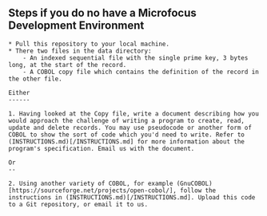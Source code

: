 Steps if you do no have a Microfocus Development Environment
------------------------------------------------------------

    * Pull this repository to your local machine.
    * There two files in the data directory:
        - An indexed sequential file with the single prime key, 3 bytes long, at the start of the record.
        - A COBOL copy file which contains the definition of the record in the other file.
    
    Either
    ------
    
    1. Having looked at the Copy file, write a document describing how you would approach the challenge of writing a program to create, read, update and delete records. You may use pseudocode or another form of COBOL to show the sort of code which you'd need to write. Refer to (INSTRUCTIONS.md)[/INSTRUCTIONS.md] for more information about the program's specification. Email us with the document.
    
    Or
    --
    
    2. Using another variety of COBOL, for example (GnuCOBOL)[https://sourceforge.net/projects/open-cobol/], follow the instructions in (INSTRUCTIONS.md)[/INSTRUCTIONS.md]. Upload this code to a Git repository, or email it to us.
